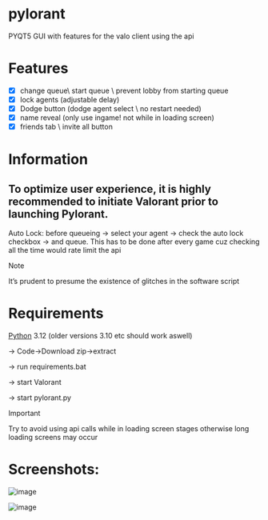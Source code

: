 # pylorant
PYQT5 GUI with features for the valo client using the api

# Features 
- [x] change queue\ start queue \ prevent lobby from starting queue
- [x] lock agents (adjustable delay)
- [x] Dodge button (dodge agent select \ no restart needed)
- [x] name reveal  (only use ingame! not while in loading screen)
- [x] friends tab \ invite all button 

# Information
  ## To optimize user experience, it is highly recommended to initiate Valorant prior to launching Pylorant.

  Auto Lock: before queueing -> select your agent -> check the auto lock checkbox -> and queue.
            This has to be done after every game cuz checking all the time would rate limit the api

 > [!NOTE]
 > It’s prudent to presume the existence of glitches in the software script

# Requirements
  [Python](https://www.python.org/downloads/) 3.12 (older versions 3.10 etc should work aswell)

  -> Code->Download zip->extract
    
  -> run requirements.bat
  
  -> start Valorant
  
  -> start pylorant.py

> [!IMPORTANT]
> Try to avoid using api calls while in loading screen stages otherwise long loading screens may occur

# Screenshots:
  ![image](https://github.com/leopardbyte/pylorant/assets/164386226/b56c62c8-cbb5-4856-aafd-d593c012d70d)

  ![image](https://github.com/leopardbyte/pylorant/assets/164386226/bc8922a5-2e6f-484a-b6ec-0f824fbfae1f)


  


